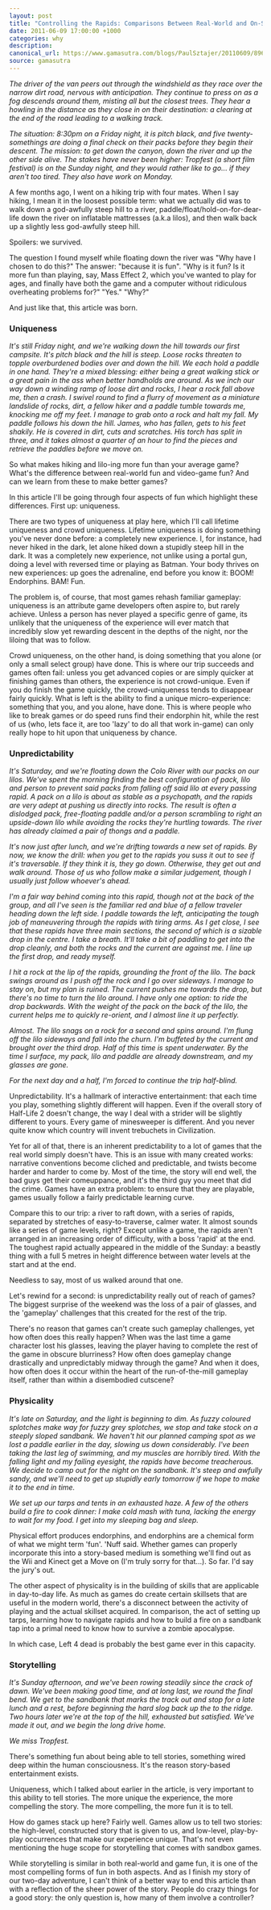 ```yaml
---
layout: post
title: "Controlling the Rapids: Comparisons Between Real-World and On-Screen Fun"
date: 2011-06-09 17:00:00 +1000
categories: why
description:
canonical_url: https://www.gamasutra.com/blogs/PaulSztajer/20110609/89610/Controlling_the_Rapids_Comparisons_Between_RealWorld_and_OnScreen_Fun.php
source: gamasutra
---
```

*The driver of the van peers out through the windshield as they race over the narrow dirt road, nervous with anticipation. They continue to press on as a fog descends around them, misting all but the closest trees. They hear a howling in the distance as they close in on their destination: a clearing at the end of the road leading to a walking track.*

*The situation: 8:30pm on a Friday night, it is pitch black, and five twenty-somethings are doing a final check on their packs before they begin their descent. The mission: to get down the canyon, down the river and up the other side alive. The stakes have never been higher: Tropfest (a short film festival) is on the Sunday night, and they would rather like to go... if they aren't too tired. They also have work on Monday.*

A few months ago, I went on a hiking trip with four mates. When I say hiking, I mean it in the loosest possible term: what we actually did was to walk down a god-awfully steep hill to a river, paddle/float/hold-on-for-dear-life down the river on inflatable mattresses (a.k.a lilos), and then walk back up a slightly less god-awfully steep hill.

Spoilers: we survived.

The question I found myself while floating down the river was "Why have I chosen to do this?" The answer: "because it is fun". "Why is it fun? Is it more fun than playing, say, Mass Effect 2, which you've wanted to play for ages, and finally have both the game and a computer without ridiculous overheating problems for?" "Yes." "Why?"

And just like that, this article was born.

### Uniqueness

*It's still Friday night, and we're walking down the hill towards our first campsite. It's pitch black and the hill is steep. Loose rocks threaten to topple overburdened bodies over and down the hill. We each hold a paddle in one hand. They're a mixed blessing: either being a great walking stick or a great pain in the ass when better handholds are around. As we inch our way down a winding ramp of loose dirt and rocks, I hear a rock fall above me, then a crash. I swivel round to find a flurry of movement as a miniature landslide of rocks, dirt, a fellow hiker and a paddle tumble towards me, knocking me off my feet. I manage to grab onto a rock and halt my fall. My paddle follows his down the hill. James, who has fallen, gets to his feet shakily. He is covered in dirt, cuts and scratches. His torch has split in three, and it takes almost a quarter of an hour to find the pieces and retrieve the paddles before we move on.*

So what makes hiking and lilo-ing more fun than your average game? What's the difference between real-world fun and video-game fun? And can we learn from these to make better games?

In this article I'll be going through four aspects of fun which highlight these differences. First up: uniqueness.

There are two types of uniqueness at play here, which I'll call lifetime uniqueness and crowd uniqueness. Lifetime uniqueness is doing something you've never done before: a completely new experience. I, for instance, had never hiked in the dark, let alone hiked down a stupidly steep hill in the dark. It was a completely new experience, not unlike using a portal gun, doing a level with reversed time or playing as Batman. Your body thrives on new experiences: up goes the adrenaline, end before you know it: BOOM! Endorphins. BAM! Fun.

The problem is, of course, that most games rehash familiar gameplay: uniqueness is an attribute game developers often aspire to, but rarely achieve. Unless a person has never played a specific genre of game, its unlikely that the uniqueness of the experience will ever match that incredibly slow yet rewarding descent in the depths of the night, nor the liloing that was to follow.

Crowd uniqueness, on the other hand, is doing something that you alone (or only a small select group) have done. This is where our trip succeeds and games often fail: unless you get advanced copies or are simply quicker at finishing games than others, the experience is not crowd-unique. Even if you do finish the game quickly, the crowd-uniqueness tends to disappear fairly quickly. What is left is the ability to find a unique micro-experience: something that you, and you alone, have done. This is where people who like to break games or do speed runs find their endorphin hit, while the rest of us (who, lets face it, are too 'lazy' to do all that work in-game) can only really hope to hit upon that uniqueness by chance.

### Unpredictability

*It's Saturday, and we're floating down the Colo River with our packs on our lilos. We've spent the morning finding the best configuration of pack, lilo and person to prevent said packs from falling off said lilo at every passing rapid. A pack on a lilo is about as stable as a psychopath, and the rapids are very adept at pushing us directly into rocks. The result is often a dislodged pack, free-floating paddle and/or a person scrambling to right an upside-down lilo while avoiding the rocks they're hurtling towards. The river has already claimed a pair of thongs and a paddle.*

*It's now just after lunch, and we're drifting towards a new set of rapids. By now, we know the drill: when you get to the rapids you suss it out to see if it's traversable. If they think it is, they go down. Otherwise, they get out and walk around. Those of us who follow make a similar judgement, though I usually just follow whoever's ahead.*

*I'm a fair way behind coming into this rapid, though not at the back of the group, and all I've seen is the familiar red and blue of a fellow traveler heading down the left side. I paddle towards the left, anticipating the tough job of maneuvering through the rapids with tiring arms. As I get close, I see that these rapids have three main sections, the second of which is a sizable drop in the centre. I take a breath. It'll take a bit of paddling to get into the drop cleanly, and both the rocks and the current are against me. I line up the first drop, and ready myself.*

*I hit a rock at the lip of the rapids, grounding the front of the lilo. The back swings around as I push off the rock and I go over sideways. I manage to stay on, but my plan is ruined. The current pushes me towards the drop, but there's no time to turn the lilo around. I have only one option: to ride the drop backwards. With the weight of the pack on the back of the lilo, the current helps me to quickly re-orient, and I almost line it up perfectly.*

*Almost. The lilo snags on a rock for a second and spins around. I'm flung off the lilo sideways and fall into the churn. I'm buffeted by the current and brought over the third drop. Half of this time is spent underwater. By the time I surface, my pack, lilo and paddle are already downstream, and my glasses are gone.*

*For the next day and a half, I'm forced to continue the trip half-blind.*

Unpredictability. It's a hallmark of interactive entertainment: that each time you play, something slightly different will happen. Even if the overall story of Half-Life 2 doesn't change, the way I deal with a strider will be slightly different to yours. Every game of minesweeper is different. And you never quite know which country will invent trebuchets in Civilization.

Yet for all of that, there is an inherent predictability to a lot of games that the real world simply doesn't have. This is an issue with many created works: narrative conventions become cliched and predictable, and twists become harder and harder to come by. Most of the time, the story will end well, the bad guys get their comeuppance, and it's the third guy you meet that did the crime. Games have an extra problem: to ensure that they are playable, games usually follow a fairly predictable learning curve.

Compare this to our trip: a river to raft down, with a series of rapids, separated by stretches of easy-to-traverse, calmer water. It almost sounds like a series of game levels, right? Except unlike a game, the rapids aren't arranged in an increasing order of difficulty, with a boss 'rapid' at the end. The toughest rapid actually appeared in the middle of the Sunday: a beastly thing with a full 5 metres in height difference between water levels at the start and at the end.

Needless to say, most of us walked around that one.

Let's rewind for a second: is unpredictability really out of reach of games? The biggest surprise of the weekend was the loss of a pair of glasses, and the 'gameplay' challenges that this created for the rest of the trip.

There's no reason that games can't create such gameplay challenges, yet how often does this really happen? When was the last time a game character lost his glasses, leaving the player having to complete the rest of the game in obscure blurriness? How often does gameplay change drastically and unpredictably midway through the game? And when it does, how often does it occur within the heart of the run-of-the-mill gameplay itself, rather than within a disembodied cutscene?

### Physicality

*It's late on Saturday, and the light is beginning to dim. As fuzzy coloured splotches make way for fuzzy grey splotches, we stop and take stock on a steeply sloped sandbank. We haven't hit our planned camping spot as we lost a paddle earlier in the day, slowing us down considerably. I've been taking the last leg of swimming, and my muscles are horribly tired. With the falling light and my failing eyesight, the rapids have become treacherous. We decide to camp out for the night on the sandbank. It's steep and awfully sandy, and we'll need to get up stupidly early tomorrow if we hope to make it to the end in time.*

*We set up our tarps and tents in an exhausted haze. A few of the others build a fire to cook dinner: I make cold mash with tuna, lacking the energy to wait for my food. I get into my sleeping bag and sleep.*

Physical effort produces endorphins, and endorphins are a chemical form of what we might term 'fun'. 'Nuff said. Whether games can properly incorporate this into a story-based medium is something we'll find out as the Wii and Kinect get a Move on (I'm truly sorry for that...). So far. I'd say the jury's out.

The other aspect of physicality is in the building of skills that are applicable in day-to-day life. As much as games do create certain skillsets that are useful in the modern world, there's a disconnect between the activity of playing and the actual skillset acquired. In comparison, the act of setting up tarps, learning how to navigate rapids and how to build a fire on a sandbank tap into a primal need to know how to survive a zombie apocalypse.

In which case, Left 4 dead is probably the best game ever in this capacity.

### Storytelling

*It's Sunday afternoon, and we've been rowing steadily since the crack of dawn. We've been making good time, and at long last, we round the final bend. We get to the sandbank that marks the track out and stop for a late lunch and a rest, before beginning the hard slog back up the to the ridge. Two hours later we're at the top of the hill, exhausted but satisfied. We've made it out, and we begin the long drive home.*

*We miss Tropfest.*

There's something fun about being able to tell stories, something wired deep within the human consciousness. It's the reason story-based entertainment exists.

Uniqueness, which I talked about earlier in the article, is very important to this ability to tell stories. The more unique the experience, the more compelling the story. The more compelling, the more fun it is to tell.

How do games stack up here? Fairly well. Games allow us to tell two stories: the high-level, constructed story that is given to us, and low-level, play-by-play occurrences that make our experience unique. That's not even mentioning the huge scope for storytelling that comes with sandbox games.

While storytelling is similar in both real-world and game fun, it is one of the most compelling forms of fun in both aspects. And as I finish my story of our two-day adventure, I can't think of a better way to end this article than with a reflection of the sheer power of the story. People do crazy things for a good story: the only question is, how many of them involve a controller?
